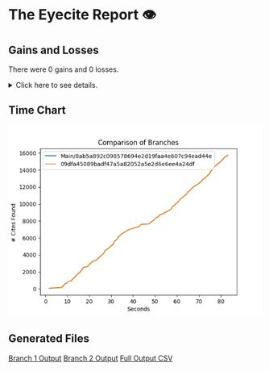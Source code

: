 # The Eyecite Report :eye:



Gains and Losses
---------
There were 0 gains and 0 losses.

<details>
<summary>Click here to see details.</summary>

|     id     |  Gain  |  Loss  |
| ---------- | ------ | ------ |


</details>



Time Chart
---------

![image](https://raw.githubusercontent.com/freelawproject/eyecite/artifacts/281/results/chart.png)


Generated Files
---------

[Branch 1 Output](https://raw.githubusercontent.com/freelawproject/eyecite/artifacts/281/results/8ab5a892c098578694e2d19faa4e607c94ead44e.json)
[Branch 2 Output](https://raw.githubusercontent.com/freelawproject/eyecite/artifacts/281/results/09dfa45089badf47a5a82052a5e2d6e6ee4a24df.json)
[Full Output CSV ](https://raw.githubusercontent.com/freelawproject/eyecite/artifacts/281/results/output.csv)
